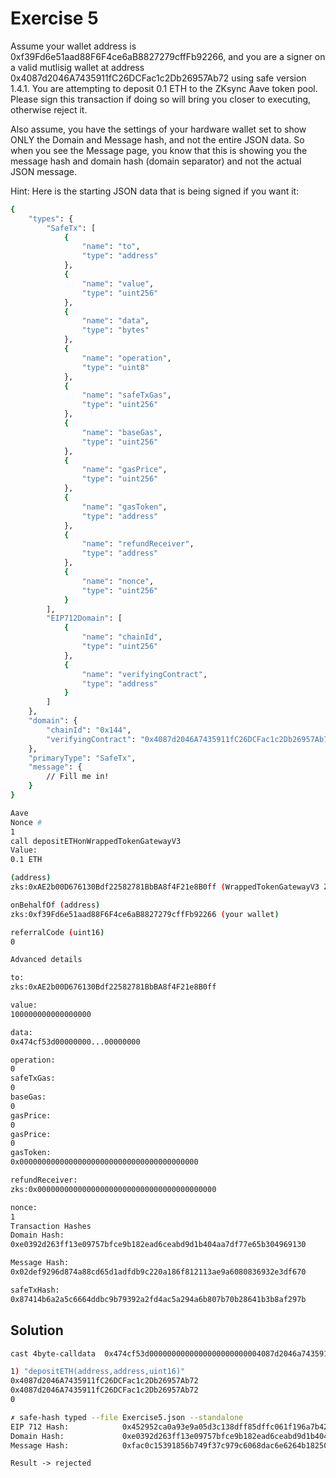 # Exercise 5

Assume your wallet address is 0xf39Fd6e51aad88F6F4ce6aB8827279cffFb92266, and you are a signer on a valid mutlisig wallet at address 0x4087d2046A7435911fC26DCFac1c2Db26957Ab72 using safe version 1.4.1. You are attempting to deposit 0.1 ETH to the ZKsync Aave token pool. Please sign this transaction if doing so will bring you closer to executing, otherwise reject it.

Also assume, you have the settings of your hardware wallet set to show ONLY the Domain and Message hash, and not the entire JSON data. So when you see the Message page, you know that this is showing you the message hash and domain hash (domain separator) and not the actual JSON message.

Hint: Here is the starting JSON data that is being signed if you want it:

```bash
{
    "types": {
        "SafeTx": [
            {
                "name": "to",
                "type": "address"
            },
            {
                "name": "value",
                "type": "uint256"
            },
            {
                "name": "data",
                "type": "bytes"
            },
            {
                "name": "operation",
                "type": "uint8"
            },
            {
                "name": "safeTxGas",
                "type": "uint256"
            },
            {
                "name": "baseGas",
                "type": "uint256"
            },
            {
                "name": "gasPrice",
                "type": "uint256"
            },
            {
                "name": "gasToken",
                "type": "address"
            },
            {
                "name": "refundReceiver",
                "type": "address"
            },
            {
                "name": "nonce",
                "type": "uint256"
            }
        ],
        "EIP712Domain": [
            {
                "name": "chainId",
                "type": "uint256"
            },
            {
                "name": "verifyingContract",
                "type": "address"
            }
        ]
    },
    "domain": {
        "chainId": "0x144",
        "verifyingContract": "0x4087d2046A7435911fC26DCFac1c2Db26957Ab72"
    },
    "primaryType": "SafeTx",
    "message": {
        // Fill me in!
    }
}
```

```bash
Aave
Nonce #
1
call depositETHonWrappedTokenGatewayV3
Value:
0.1 ETH

(address)
zks:0xAE2b00D676130Bdf22582781BbBA8f4F21e8B0ff (WrappedTokenGatewayV3 ZKsync contract)

onBehalfOf (address)
zks:0xf39Fd6e51aad88F6F4ce6aB8827279cffFb92266 (your wallet)

referralCode (uint16)
0
```

```bash
Advanced details

to:
zks:0xAE2b00D676130Bdf22582781BbBA8f4F21e8B0ff

value:
100000000000000000

data:
0x474cf53d00000000...00000000

operation:
0
safeTxGas:
0
baseGas:
0
gasPrice:
0
gasPrice:
0
gasToken:
0x0000000000000000000000000000000000000000

refundReceiver:
zks:0x0000000000000000000000000000000000000000

nonce:
1
Transaction Hashes
Domain Hash:
0xe0392d263ff13e09757bfce9b182ead6ceabd9d1b404aa7df77e65b304969130

Message Hash:
0x02def9296d874a88cd65d1adfdb9c220a186f812113ae9a6080836932e3df670

safeTxHash:
0x87414b6a2a5c6664ddbc9b79392a2fd4ac5a294a6b807b70b28641b3b8af297b
```

## Solution

```bash
cast 4byte-calldata  0x474cf53d0000000000000000000000004087d2046a7435911fc26dcfac1c2db26957ab720000000000000000000000004087d2046a7435911fc26dcfac1c2db26957ab720000000000000000000000000000000000000000000000000000000000000000

1) "depositETH(address,address,uint16)"
0x4087d2046A7435911fC26DCFac1c2Db26957Ab72
0x4087d2046A7435911fC26DCFac1c2Db26957Ab72
0

✗ safe-hash typed --file Exercise5.json --standalone
EIP 712 Hash:            0x452952ca0a93e9a05d3c138dff85dffc061f196a7b428945aadc70f92687a75d
Domain Hash:             0xe0392d263ff13e09757bfce9b182ead6ceabd9d1b404aa7df77e65b304969130
Message Hash:            0xfac0c15391856b749f37c979c6068dac6e6264b182501425aaff9dac190a2daa
```

`Result -> rejected`
